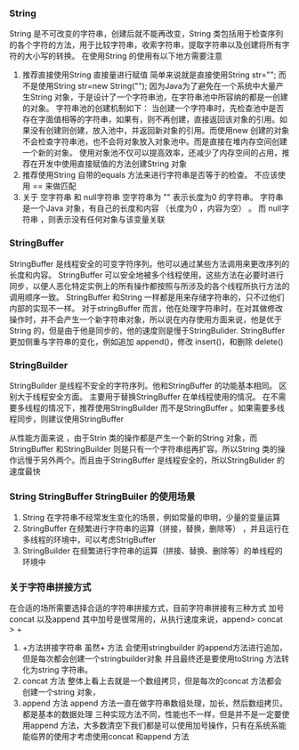 ### String
    
String 是不可改变的字符串，创建后就不能再改变，String 类包括用于检查序列的各个字符的方法，用于比较字符串，收索字符串，提取字符串以及创建将所有字符的大小写的转换。 在使用String 的使用有以下地方需要注意
1.  推荐直接使用String 直接量进行赋值
简单来说就是直接使用String str=""; 而不是使用String str=new String(""); 因为Java为了避免在一个系统中大量产生String 对象，于是设计了一个字符串池，在字符串池中所容纳的都是一创建的对象。 字符串池的创建机制如下： 当创建一个字符串时，先检查池中是否存在字面值相等的字符串，如果有，则不再创建，直接返回该对象的引用。如果没有创建则创建，放入池中，并返回新对象的引用。而使用new  创建的对象不会检查字符串池，也不会将对象放入对象池中。而是直接在堆内存空间创建一个新的对象。 使用对象池不仅可以提高效率，还减少了内存空间的占用，推荐在开发中使用直接赋值的方法创建String 对象
2. 推荐使用String 自带的equals 方法来进行字符串是否等于的检查。 不应该使用 == 来做匹配
3. 关于 空字符串 和  null字符串
空字符串为 "" 表示长度为0 的字符串。 字符串是一个Java 对象，有自己的长度和内容 （长度为0 ，内容为空） 。 而 null字符串 ，则表示没有任何对象与该变量关联

### StringBuffer  
    
StringBuffer 是线程安全的可变字符序列。他可以通过某些方法调用来更改序列的长度和内容。  StringBuffer 可以安全地被多个线程使用，这些方法在必要时进行同步，以便人恶化特定实例上的所有操作都按照与所涉及的各个线程所执行方法的调用顺序一致。 StringBuffer 和String 一样都是用来存储字符串的，只不过他们内部的实现不一样。 对于stringBuffer 而言，他在处理字符串时，在对其做修改操作时，并不会产生一个新字符串对象，所以说在内存使用方面来说，他是优于String 的，但是由于他是同步的，他的速度则是慢于StringBulider.
StringBuffer 更加侧重与字符串的变化，例如追加 append()，修改 insert()，和删除 delete()
    
### StringBuilder 
StringBuilder  是线程不安全的字符序列。他和StringBuffer 的功能基本相同。 区别大于线程安全方面。 主要用于替换StringBuffer 在单线程使用的情况。 在不需要多线程的情况下，推荐使用StringBuilder 而不是StringBuffer  。如果需要多线程同步，则建议使用StringBuffer

从性能方面来说 ，由于Strin 类的操作都是产生一个新的String 对象，而StringBuffer 和StringBuilder 则是只有一个字符串组再扩容。所以String 类的操作远慢于另外两个。而且由于StringBuffer  是线程安全的，所以StringBulider 的速度最快

### String StringBuffer StringBuiler 的使用场景
1. String 在字符串不经常发生变化的场景，例如常量的申明，少量的变量运算
2. StringBuffer 在频繁进行字符串的运算（拼接，替换，删除等） ，并且运行在多线程的环境中，可以考虑StrigBuffer 
3. StringBuilder 在频繁进行字符串的运算（拼接、替换、删除等）的单线程的环境中
    
### 关于字符串拼接方式

在合适的场所需要选择合适的字符串拼接方式，目前字符串拼接有三种方式 加号 concat 以及append 其中加号是很常用的，从执行速度来说，append> concat > + 

1.  +方法拼接字符串
虽然+  方法 会使用stringbuilder 的append方法进行追加，但是每次都会创建一个stringbuilder对象 并且最终还是要使用toString 方法转化为string 字符串。 
2. concat 方法 
整体上看上去就是一个数组拷贝，但是每次的concat 方法都会创建一个string 对象，
3. append 方法
append 方法一直在做字符串数组处理，加长，然后数组拷贝。都是基本的数据处理
三种实现方法不同，性能也不一样，但是并不是一定要使用append 方法，大多数清空下我们都是可以使用加号操作，只有在系统系能能临界的使用才考虑使用concat 和append 方法
    
    